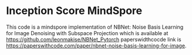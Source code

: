 # Inception Score MindSpore

This code is a mindspore implementation of NBNet: Noise Basis Learning for Image Denoising with Subspace Projection which is available at https://github.com/leonmakise/NBNet_Pytorch paperswidthcocde link is https://paperswithcode.com/paper/nbnet-noise-basis-learning-for-image.